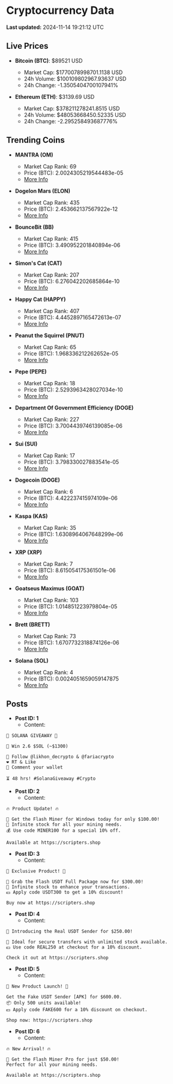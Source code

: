 # Cryptocurrency Data

**Last updated:** 2024-11-14 19:21:12 UTC

## Live Prices
- **Bitcoin (BTC)**: $89521 USD
  - Market Cap: $1770078998701.1138 USD
  - 24h Volume: $100109802967.93637 USD
  - 24h Change: -1.3505404700107941%

- **Ethereum (ETH)**: $3139.69 USD
  - Market Cap: $378211278241.8515 USD
  - 24h Volume: $48053668450.52335 USD
  - 24h Change: -2.295258493687776%

## Trending Coins
- **MANTRA (OM)**
  - Market Cap Rank: 69
  - Price (BTC): 2.0024305219544483e-05
  - [More Info](https://www.coingecko.com/en/coins/mantra)

- **Dogelon Mars (ELON)**
  - Market Cap Rank: 435
  - Price (BTC): 2.453662137567922e-12
  - [More Info](https://www.coingecko.com/en/coins/dogelon-mars)

- **BounceBit (BB)**
  - Market Cap Rank: 415
  - Price (BTC): 3.490952201840894e-06
  - [More Info](https://www.coingecko.com/en/coins/bouncebit)

- **Simon's Cat (CAT)**
  - Market Cap Rank: 207
  - Price (BTC): 6.276042202685864e-10
  - [More Info](https://www.coingecko.com/en/coins/simons-cat)

- **Happy Cat (HAPPY)**
  - Market Cap Rank: 407
  - Price (BTC): 4.4452897165472613e-07
  - [More Info](https://www.coingecko.com/en/coins/happycat)

- **Peanut the Squirrel (PNUT)**
  - Market Cap Rank: 65
  - Price (BTC): 1.968336212262652e-05
  - [More Info](https://www.coingecko.com/en/coins/peanut-the-squirrel)

- **Pepe (PEPE)**
  - Market Cap Rank: 18
  - Price (BTC): 2.5293963428027034e-10
  - [More Info](https://www.coingecko.com/en/coins/pepe)

- **Department Of Government Efficiency (DOGE)**
  - Market Cap Rank: 227
  - Price (BTC): 3.7004439746139085e-06
  - [More Info](https://www.coingecko.com/en/coins/department-of-government-efficiency)

- **Sui (SUI)**
  - Market Cap Rank: 17
  - Price (BTC): 3.798330027883541e-05
  - [More Info](https://www.coingecko.com/en/coins/sui)

- **Dogecoin (DOGE)**
  - Market Cap Rank: 6
  - Price (BTC): 4.422237415974109e-06
  - [More Info](https://www.coingecko.com/en/coins/dogecoin)

- **Kaspa (KAS)**
  - Market Cap Rank: 35
  - Price (BTC): 1.6308964067648299e-06
  - [More Info](https://www.coingecko.com/en/coins/kaspa)

- **XRP (XRP)**
  - Market Cap Rank: 7
  - Price (BTC): 8.615054175361501e-06
  - [More Info](https://www.coingecko.com/en/coins/xrp)

- **Goatseus Maximus (GOAT)**
  - Market Cap Rank: 103
  - Price (BTC): 1.014851223979804e-05
  - [More Info](https://www.coingecko.com/en/coins/goatseus-maximus)

- **Brett (BRETT)**
  - Market Cap Rank: 73
  - Price (BTC): 1.6707732318874126e-06
  - [More Info](https://www.coingecko.com/en/coins/brett-2)

- **Solana (SOL)**
  - Market Cap Rank: 4
  - Price (BTC): 0.0024051659059147875
  - [More Info](https://www.coingecko.com/en/coins/solana)

## Posts
- **Post ID: 1**
  - Content:
```
🚀 SOLANA GIVEAWAY 🚀

🎁 Win 2.6 $SOL (~$1300)

🤝 Follow @likhon_decrypto & @fariacrypto
❤️ RT & Like
💬 Comment your wallet

⏳ 48 hrs! #SolanaGiveaway #Crypto
```

- **Post ID: 2**
  - Content:
```
🔥 Product Update! 🔥

🚀 Get the Flash Miner for Windows today for only $100.00!
🔋 Infinite stock for all your mining needs.
💰 Use code MINER100 for a special 10% off.

Available at https://scripters.shop
```

- **Post ID: 3**
  - Content:
```
🎁 Exclusive Product! 🎁

💸 Grab the Flash USDT Full Package now for $300.00!
🎉 Infinite stock to enhance your transactions.
💵 Apply code USDT300 to get a 10% discount!

Buy now at https://scripters.shop
```

- **Post ID: 4**
  - Content:
```
💎 Introducing the Real USDT Sender for $250.00!

💼 Ideal for secure transfers with unlimited stock available.
💵 Use code REAL250 at checkout for a 10% discount.

Check it out at https://scripters.shop
```

- **Post ID: 5**
  - Content:
```
🚀 New Product Launch! 🚀

Get the Fake USDT Sender [APK] for $600.00.
📦 Only 500 units available!
💵 Apply code FAKE600 for a 10% discount on checkout.

Shop now: https://scripters.shop
```

- **Post ID: 6**
  - Content:
```
🔥 New Arrival! 🔥

💸 Get the Flash Miner Pro for just $50.00!
Perfect for all your mining needs.

Available at https://scripters.shop
```


